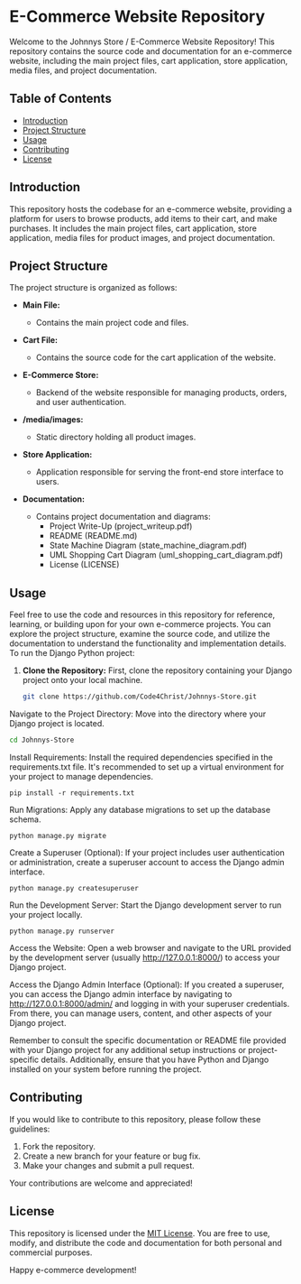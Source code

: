 # E-Commerce Website Repository

Welcome to the Johnnys Store / E-Commerce Website Repository! This repository contains the source code and documentation for an e-commerce website, including the main project files, cart application, store application, media files, and project documentation.

## Table of Contents
- [Introduction](#introduction)
- [Project Structure](#project-structure)
- [Usage](#usage)
- [Contributing](#contributing)
- [License](#license)

## Introduction

This repository hosts the codebase for an e-commerce website, providing a platform for users to browse products, add items to their cart, and make purchases. It includes the main project files, cart application, store application, media files for product images, and project documentation.

## Project Structure

The project structure is organized as follows:

- **Main File:**
  - Contains the main project code and files.
  
- **Cart File:**
  - Contains the source code for the cart application of the website.

- **E-Commerce Store:**
  - Backend of the website responsible for managing products, orders, and user authentication.

- **/media/images:**
  - Static directory holding all product images.

- **Store Application:**
  - Application responsible for serving the front-end store interface to users.

- **Documentation:**
  - Contains project documentation and diagrams:
    - Project Write-Up (project_writeup.pdf)
    - README (README.md)
    - State Machine Diagram (state_machine_diagram.pdf)
    - UML Shopping Cart Diagram (uml_shopping_cart_diagram.pdf)
    - License (LICENSE)

## Usage

Feel free to use the code and resources in this repository for reference, learning, or building upon for your own e-commerce projects. You can explore the project structure, examine the source code, and utilize the documentation to understand the functionality and implementation details.
To run the Django Python project:

1. **Clone the Repository:** First, clone the repository containing your Django project onto your local machine.

   ```bash
   git clone https://github.com/Code4Christ/Johnnys-Store.git
   ```
Navigate to the Project Directory: Move into the directory where your Django project is located.

  ```bash
  cd Johnnys-Store
  ```
Install Requirements: Install the required dependencies specified in the requirements.txt file. It's recommended to set up a virtual environment for your project to manage dependencies.

  ```
  pip install -r requirements.txt
  ```
Run Migrations: Apply any database migrations to set up the database schema.

  ```
  python manage.py migrate
  ```
Create a Superuser (Optional): If your project includes user authentication or administration, create a superuser account to access the Django admin interface.
  ```
  python manage.py createsuperuser
  ```
Run the Development Server: Start the Django development server to run your project locally.
  ```
  python manage.py runserver
  ```
Access the Website: Open a web browser and navigate to the URL provided by the development server (usually http://127.0.0.1:8000/) to access your Django project.

Access the Django Admin Interface (Optional): If you created a superuser, you can access the Django admin interface by navigating to http://127.0.0.1:8000/admin/ and logging in with your superuser credentials. From there, you can manage users, content, and other aspects of your Django project.

Remember to consult the specific documentation or README file provided with your Django project for any additional setup instructions or project-specific details. Additionally, ensure that you have Python and Django installed on your system before running the project.

## Contributing

If you would like to contribute to this repository, please follow these guidelines:

1. Fork the repository.
2. Create a new branch for your feature or bug fix.
3. Make your changes and submit a pull request.

Your contributions are welcome and appreciated!

## License

This repository is licensed under the [MIT License](LICENSE). You are free to use, modify, and distribute the code and documentation for both personal and commercial purposes.

Happy e-commerce development!
